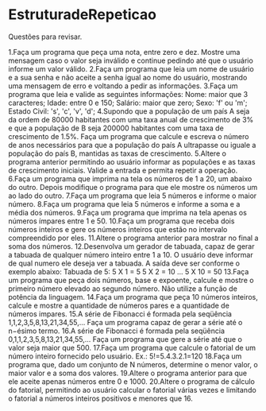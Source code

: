 # EstruturadeRepeticao

Questões para revisar.

1.Faça um programa que peça uma nota, entre zero e dez. Mostre uma mensagem caso o valor seja inválido e continue pedindo até que o usuário informe um valor válido.
2.Faça um programa que leia um nome de usuário e a sua senha e não aceite a senha igual ao nome do usuário, mostrando uma mensagem de erro e voltando a pedir as informações.
3.Faça um programa que leia e valide as seguintes informações:
Nome: maior que 3 caracteres;
Idade: entre 0 e 150;
Salário: maior que zero;
Sexo: 'f' ou 'm';
Estado Civil: 's', 'c', 'v', 'd';
4.Supondo que a população de um país A seja da ordem de 80000 habitantes com uma taxa anual de crescimento de 3% e que a população de B seja 200000 habitantes com uma taxa de crescimento de 1.5%. Faça um programa que calcule e escreva o número de anos necessários para que a população do país A ultrapasse ou iguale a população do país B, mantidas as taxas de crescimento.
5.Altere o programa anterior permitindo ao usuário informar as populações e as taxas de crescimento iniciais. Valide a entrada e permita repetir a operação.
6.Faça um programa que imprima na tela os números de 1 a 20, um abaixo do outro. Depois modifique o programa para que ele mostre os números um ao lado do outro.
7.Faça um programa que leia 5 números e informe o maior número.
8.Faça um programa que leia 5 números e informe a soma e a média dos números.
9.Faça um programa que imprima na tela apenas os números ímpares entre 1 e 50.
10.Faça um programa que receba dois números inteiros e gere os números inteiros que estão no intervalo compreendido por eles.
11.Altere o programa anterior para mostrar no final a soma dos números.
12.Desenvolva um gerador de tabuada, capaz de gerar a tabuada de qualquer número inteiro entre 1 a 10. O usuário deve informar de qual numero ele deseja ver a tabuada. A saída deve ser conforme o exemplo abaixo:
Tabuada de 5:
5 X 1 = 5
5 X 2 = 10
...
5 X 10 = 50
13.Faça um programa que peça dois números, base e expoente, calcule e mostre o primeiro número elevado ao segundo número. Não utilize a função de potência da linguagem.
14.Faça um programa que peça 10 números inteiros, calcule e mostre a quantidade de números pares e a quantidade de números impares.
15.A série de Fibonacci é formada pela seqüência 1,1,2,3,5,8,13,21,34,55,... Faça um programa capaz de gerar a série até o n−ésimo termo.
16.A série de Fibonacci é formada pela seqüência 0,1,1,2,3,5,8,13,21,34,55,... Faça um programa que gere a série até que o valor seja maior que 500.
17.Faça um programa que calcule o fatorial de um número inteiro fornecido pelo usuário. Ex.: 5!=5.4.3.2.1=120
18.Faça um programa que, dado um conjunto de N números, determine o menor valor, o maior valor e a soma dos valores.
19.Altere o programa anterior para que ele aceite apenas números entre 0 e 1000.
20.Altere o programa de cálculo do fatorial, permitindo ao usuário calcular o fatorial várias vezes e limitando o fatorial a números inteiros positivos e menores que 16.

